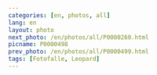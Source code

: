 ```yaml
---
categories: [en, photos, all]
lang: en
layout: photo
next_photo: /en/photos/all/P0000260.html
picname: P0000498
prev_photo: /en/photos/all/P0000499.html
tags: [Fotofalle, Leopard]
---
```

